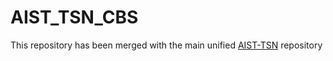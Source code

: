 # AIST_TSN_CBS
This repository has been merged with the main unified [AIST-TSN](https://github.com/CCIRT/aist-tsn) repository
